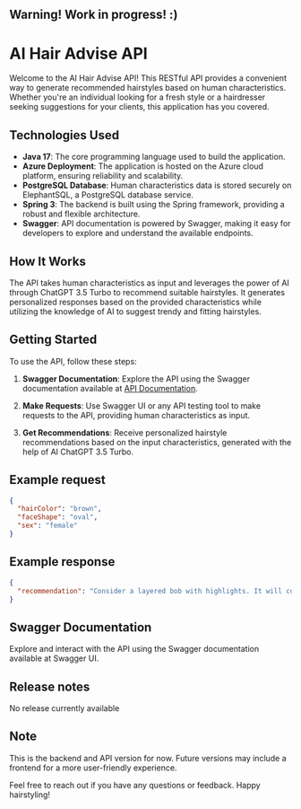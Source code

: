 ## Warning! Work in progress! :)

# AI Hair Advise API

Welcome to the AI Hair Advise API! This RESTful API provides a convenient way to generate recommended hairstyles based on human characteristics. Whether you're an individual looking for a fresh style or a hairdresser seeking suggestions for your clients, this application has you covered.

## Technologies Used

- **Java 17**: The core programming language used to build the application.
- **Azure Deployment**: The application is hosted on the Azure cloud platform, ensuring reliability and scalability.
- **PostgreSQL Database**: Human characteristics data is stored securely on ElephantSQL, a PostgreSQL database service.
- **Spring 3**: The backend is built using the Spring framework, providing a robust and flexible architecture.
- **Swagger**: API documentation is powered by Swagger, making it easy for developers to explore and understand the available endpoints.

## How It Works

The API takes human characteristics as input and leverages the power of AI through ChatGPT 3.5 Turbo to recommend suitable hairstyles. It generates personalized responses based on the provided characteristics while utilizing the knowledge of AI to suggest trendy and fitting hairstyles.

## Getting Started

To use the API, follow these steps:

1. **Swagger Documentation**: Explore the API using the Swagger documentation available at [API Documentation](#swagger-url).

2. **Make Requests**: Use Swagger UI or any API testing tool to make requests to the API, providing human characteristics as input.

3. **Get Recommendations**: Receive personalized hairstyle recommendations based on the input characteristics, generated with the help of AI ChatGPT 3.5 Turbo.

## Example request

```json
{
  "hairColor": "brown",
  "faceShape": "oval",
  "sex": "female"
}
```


## Example response

```json
{
  "recommendation": "Consider a layered bob with highlights. It will complement your features and style preferences."
}
```

## Swagger Documentation

Explore and interact with the API using the Swagger documentation available at Swagger UI.

## Release notes

No release currently available

## Note

This is the backend and API version for now. Future versions may include a frontend for a more user-friendly experience.

Feel free to reach out if you have any questions or feedback. Happy hairstyling!